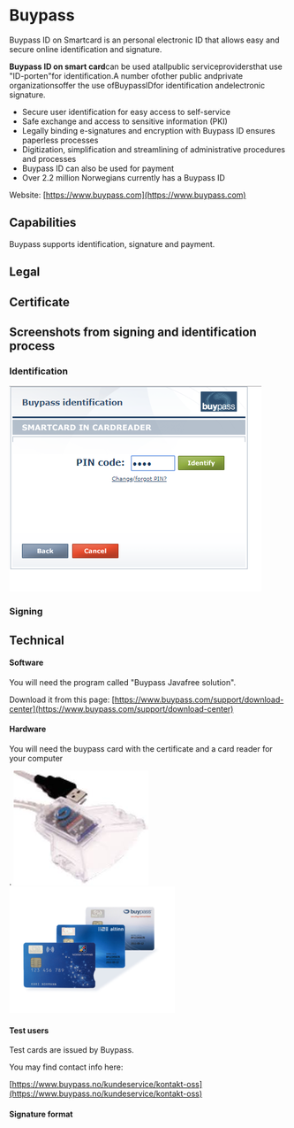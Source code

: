 # Buypass

Buypass ID on Smartcard is an personal electronic ID that allows easy and secure online identification and signature.

**Buypass ID on smart card**can be used atallpublic serviceprovidersthat use "ID-porten"for identification.A number ofother public andprivate organizationsoffer the use ofBuypassIDfor identification andelectronic signature.

* Secure user identification for easy access to self-service
* Safe exchange and access to sensitive information \(PKI\)
* Legally binding e-signatures and encryption with Buypass ID ensures paperless processes
* Digitization, simplification and streamlining of administrative procedures and processes
* Buypass ID can also be used for payment
* Over 2.2 million Norwegians currently has a Buypass ID

Website: [https://www.buypass.com](https://www.buypass.com)

## Capabilities

Buypass supports identification, signature and payment.

## Legal

## Certificate

## Screenshots from signing and identification process

### Identification

![](/assets/buypass-auth-1.png)

### Signing

## Technical

#### Software

You will need the program called "Buypass Javafree solution".

Download it from this page: [https://www.buypass.com/support/download-center](https://www.buypass.com/support/download-center)

#### Hardware

You will need the buypass card with the certificate and a card reader for your computer

. ![](/assets/kortleser.jpeg)![](/assets/buypass.jpg)



#### Test users

Test cards are issued by Buypass.

You may find contact info here:

[https://www.buypass.no/kundeservice/kontakt-oss](https://www.buypass.no/kundeservice/kontakt-oss)

#### Signature format



